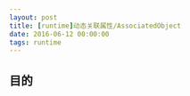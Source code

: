 ```yaml
---
layout: post
title: [runtime]动态关联属性/AssociatedObject
date: 2016-06-12 00:00:00
tags: runtime
---
```


## 目的

